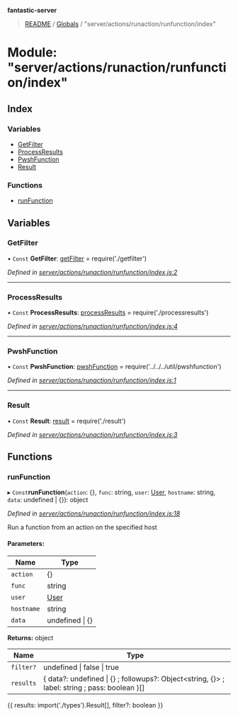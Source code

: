 **fantastic-server**

> [README](../README.md) / [Globals](../globals.md) / "server/actions/runaction/runfunction/index"

# Module: "server/actions/runaction/runfunction/index"

## Index

### Variables

* [GetFilter](_server_actions_runaction_runfunction_index_.md#getfilter)
* [ProcessResults](_server_actions_runaction_runfunction_index_.md#processresults)
* [PwshFunction](_server_actions_runaction_runfunction_index_.md#pwshfunction)
* [Result](_server_actions_runaction_runfunction_index_.md#result)

### Functions

* [runFunction](_server_actions_runaction_runfunction_index_.md#runfunction)

## Variables

### GetFilter

• `Const` **GetFilter**: [getFilter](_server_actions_runaction_runfunction_getfilter_.md#getfilter) = require('./getfilter')

*Defined in [server/actions/runaction/runfunction/index.js:2](https://github.com/besimorhino/project-fantastic/blob/af5d0de/server/actions/runaction/runfunction/index.js#L2)*

___

### ProcessResults

• `Const` **ProcessResults**: [processResults](_server_actions_runaction_runfunction_processresults_.md#processresults) = require('./processresults')

*Defined in [server/actions/runaction/runfunction/index.js:4](https://github.com/besimorhino/project-fantastic/blob/af5d0de/server/actions/runaction/runfunction/index.js#L4)*

___

### PwshFunction

• `Const` **PwshFunction**: [pwshFunction](_server_util_pwshfunction_.md#pwshfunction) = require('../../../util/pwshfunction')

*Defined in [server/actions/runaction/runfunction/index.js:1](https://github.com/besimorhino/project-fantastic/blob/af5d0de/server/actions/runaction/runfunction/index.js#L1)*

___

### Result

• `Const` **Result**: [result](_server_actions_runaction_runfunction_result_.md#result) = require('./result')

*Defined in [server/actions/runaction/runfunction/index.js:3](https://github.com/besimorhino/project-fantastic/blob/af5d0de/server/actions/runaction/runfunction/index.js#L3)*

## Functions

### runFunction

▸ `Const`**runFunction**(`action`: {}, `func`: string, `user`: [User](_packages_fantastic_utils_types_d_.md#user), `hostname`: string, `data`: undefined \| {}): object

*Defined in [server/actions/runaction/runfunction/index.js:18](https://github.com/besimorhino/project-fantastic/blob/af5d0de/server/actions/runaction/runfunction/index.js#L18)*

Run a function from an action on the specified host

#### Parameters:

Name | Type |
------ | ------ |
`action` | {} |
`func` | string |
`user` | [User](_packages_fantastic_utils_types_d_.md#user) |
`hostname` | string |
`data` | undefined \| {} |

**Returns:** object

Name | Type |
------ | ------ |
`filter?` | undefined \| false \| true |
`results` | { data?: undefined \| {} ; followups?: Object\<string, {}> ; label: string ; pass: boolean  }[] |

{{
 results: import('./types').Result[],
 filter?: boolean
}}
